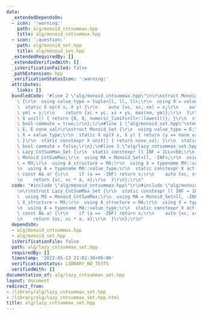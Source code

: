 ```yaml
---
data:
  _extendedDependsOn:
  - icon: ':warning:'
    path: alg/monoid_cntsummax.hpp
    title: alg/monoid_cntsummax.hpp
  - icon: ':question:'
    path: alg/monoid_set.hpp
    title: alg/monoid_set.hpp
  _extendedRequiredBy: []
  _extendedVerifiedWith: []
  _isVerificationFailed: false
  _pathExtension: hpp
  _verificationStatusIcon: ':warning:'
  attributes:
    links: []
  bundledCode: "#line 2 \"alg/monoid_cntsummax.hpp\"\n\r\nstruct Monoid_CntSumMax\
    \ {\r\n  using value_type = tuple<ll, ll, ll>;\r\n  using X = value_type;\r\n\
    \  static X op(X x, X y) {\r\n    auto [xc, xs, xm] = x;\r\n    auto [yc, ys,\
    \ ym] = y;\r\n    return {xc + yc, xs + ys, max(xm, ym)};\r\n  }\r\n  static constexpr\
    \ X unit() { return {0, 0, numeric_limits<ll>::lowest()}; }\r\n  static constexpr\
    \ bool commute = true;\r\n};\r\n#line 1 \"alg/monoid_set.hpp\"\ntemplate <typename\
    \ E, E none_val>\r\nstruct Monoid_Set {\r\n  using value_type = E;\r\n  using\
    \ X = value_type;\r\n  static X op(X x, X y) { return (y == none_val ? x : y);\
    \ }\r\n  static constexpr X unit() { return none_val; }\r\n  static constexpr\
    \ bool commute = false;\r\n};\n#line 3 \"alg/lazy_cntsummax_set.hpp\"\n\r\nstruct\
    \ Lazy_CntSumMax_Set {\r\n  static constexpr ll INF = 1LL<<60;\r\n  using MX =\
    \ Monoid_CntSumMax;\r\n  using MA = Monoid_Set<ll, -INF>;\r\n  using X_structure\
    \ = MX;\r\n  using A_structure = MA;\r\n  using X = typename MX::value_type;\r\
    \n  using A = typename MA::value_type;\r\n  static constexpr X act(const X& x,\
    \ const A& a) {\r\n    if (a == -INF) return x;\r\n    auto [xc, xs, xm] = x;\r\
    \n    return {xc, xc * a, a};\r\n  }\r\n};\r\n"
  code: "#include \"alg/monoid_cntsummax.hpp\"\r\n#include \"alg/monoid_set.hpp\"\r\
    \n\r\nstruct Lazy_CntSumMax_Set {\r\n  static constexpr ll INF = 1LL<<60;\r\n\
    \  using MX = Monoid_CntSumMax;\r\n  using MA = Monoid_Set<ll, -INF>;\r\n  using\
    \ X_structure = MX;\r\n  using A_structure = MA;\r\n  using X = typename MX::value_type;\r\
    \n  using A = typename MA::value_type;\r\n  static constexpr X act(const X& x,\
    \ const A& a) {\r\n    if (a == -INF) return x;\r\n    auto [xc, xs, xm] = x;\r\
    \n    return {xc, xc * a, a};\r\n  }\r\n};\r\n"
  dependsOn:
  - alg/monoid_cntsummax.hpp
  - alg/monoid_set.hpp
  isVerificationFile: false
  path: alg/lazy_cntsummax_set.hpp
  requiredBy: []
  timestamp: '2022-05-13 21:02:36+09:00'
  verificationStatus: LIBRARY_NO_TESTS
  verifiedWith: []
documentation_of: alg/lazy_cntsummax_set.hpp
layout: document
redirect_from:
- /library/alg/lazy_cntsummax_set.hpp
- /library/alg/lazy_cntsummax_set.hpp.html
title: alg/lazy_cntsummax_set.hpp
---
```

